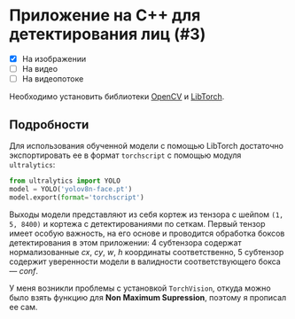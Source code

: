 # Приложение на C++ для детектирования лиц (#3)

- [x] На изображении
- [ ] На видео
- [ ] На видеопотоке

Необходимо установить библиотеки [OpenCV](https://docs.opencv.org/4.7.0/d7/d9f/tutorial_linux_install.html) и [LibTorch](https://pytorch.org/get-started/locally/).

## Подробности

Для использования обученной модели с помощью LibTorch достаточно экспортировать ее в формат `torchscript` с помощью модуля `ultralytics`:

```python
from ultralytics import YOLO
model = YOLO('yolov8n-face.pt')
model.export(format='torchscript')
```

Выходы модели представляют из себя кортеж из тензора с шейпом `(1, 5, 8400)` и кортежа с детектированиями по сеткам. Первый тензор имеет особую важность, на его основе и проводится обработка боксов детектирования в этом приложении: 4 субтензора содержат нормализованные *cx*, *cy*, *w*, *h* координаты соответственно, 5 субтензор содержит уверенности модели в валидности соответствующего бокса — *conf*.

У меня возникли проблемы с установкой `TorchVision`, откуда можно было взять функцию для **Non Maximum Supression**, поэтому я прописал ее сам.